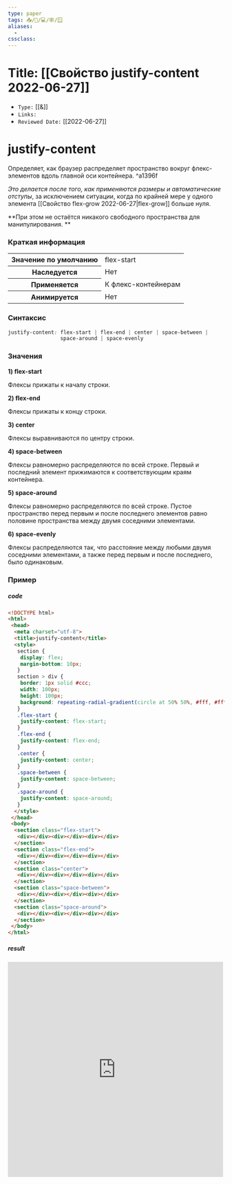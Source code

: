```yaml
---
type: paper
tags: 📥️/📜️/💻/🕸/🪟
aliases:
  - 
cssclass: 
---
```




# Title: **[[Свойство justify-content 2022-06-27]]**
- `Type:` [[&]]
- `Links:`
- `Reviewed Date:` [[2022-06-27]]

# justify-content

Определяет, как браузер распределяет пространство вокруг флекс-элементов вдоль главной оси контейнера. ^a1396f

*Это делается после того, как применяются размеры и автоматические отступы*, за исключением ситуации, когда по крайней мере у одного элемента [[Свойство flex-grow 2022-06-27|flex-grow]] больше нуля.

**При этом не остаётся никакого свободного пространства для манипулирования. **

### Краткая информация
<table>
	<tbody>
		<tr>
			<th>Значение по умолчанию</th>
			<td>flex-start</td>
		</tr>
		<tr>
			<th>Наследуется</th>
			<td>Нет</td>
		</tr>
		<tr>
			<th>Применяется</th>
			<td>К флекс-контейнерам</td>
		</tr>
		<tr>
			<th>Анимируется</th>
			<td>Нет</td>
		</tr>
	</tbody>
</table>

### Синтаксис
```css
justify-content: flex-start | flex-end | center | space-between | 
                 space-around | space-evenly
```

### Значения
__1) flex-start__

Флексы прижаты к началу строки.

__2) flex-end__

Флексы прижаты к концу строки.

__3) center__

Флексы выравниваются по центру строки.

__4) space-between__

Флексы равномерно распределяются по всей строке. Первый и последний элемент прижимаются к соответствующим краям контейнера.

__5) space-around__

Флексы равномерно распределяются по всей строке. Пустое пространство перед первым и после последнего элементов равно половине пространства между двумя соседними элементами.

__6) space-evenly__

Флексы распределяются так, что расстояние между любыми двумя соседними элементами, а также перед первым и после последнего, было одинаковым.

### Пример
##### code
```html
<!DOCTYPE html>
<html>
 <head>
  <meta charset="utf-8">
  <title>justify-content</title>
  <style>
   section {
    display: flex;
    margin-bottom: 10px;
   }
   section > div { 
    border: 1px solid #ccc;
    width: 100px;
    height: 100px;
    background: repeating-radial-gradient(circle at 50% 50%, #fff, #fff 25px, #f96 25px, #f96 50px);
   }
   .flex-start {
    justify-content: flex-start;
   }
   .flex-end {
    justify-content: flex-end;
   }
   .center {
    justify-content: center;
   }
   .space-between {
    justify-content: space-between;
   }
   .space-around {
    justify-content: space-around;
   }
  </style>
 </head>
 <body>
  <section class="flex-start">
   <div></div><div></div><div></div>
  </section>
  <section class="flex-end">
   <div></div><div></div><div></div>
  </section>
  <section class="center">
   <div></div><div></div><div></div>
  </section>
  <section class="space-between">
   <div></div><div></div><div></div>
  </section>
  <section class="space-around">
   <div></div><div></div><div></div>
  </section>
 </body>
</html>
```

##### result
<iframe src="http://localhost:50000/justify-content.html" style="background: white; border: none; width: 500px; height: 500px;"/></iframe>


